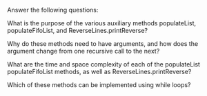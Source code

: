 Answer the following questions:

What is the purpose of the various auxiliary methods populateList, populateFifoList, and ReverseLines.printReverse?

Why do these methods need to have arguments, and how does the argument change from one recursive call to the next?

What are the time and space complexity of each of the populateList populateFifoList methods, as well as ReverseLines.printReverse?

Which of these methods can be implemented using while loops?
